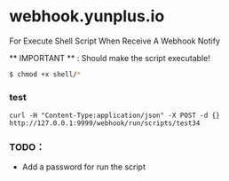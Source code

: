 # webhook.yunplus.io

For Execute Shell Script When Receive A Webhook Notify

** IMPORTANT ** : Should make the script executable!

```bash
$ chmod +x shell/*
```

### test

`curl -H "Content-Type:application/json" -X POST -d {} http://127.0.0.1:9999/webhook/run/scripts/test34`

### TODO：
- Add a password for run the script